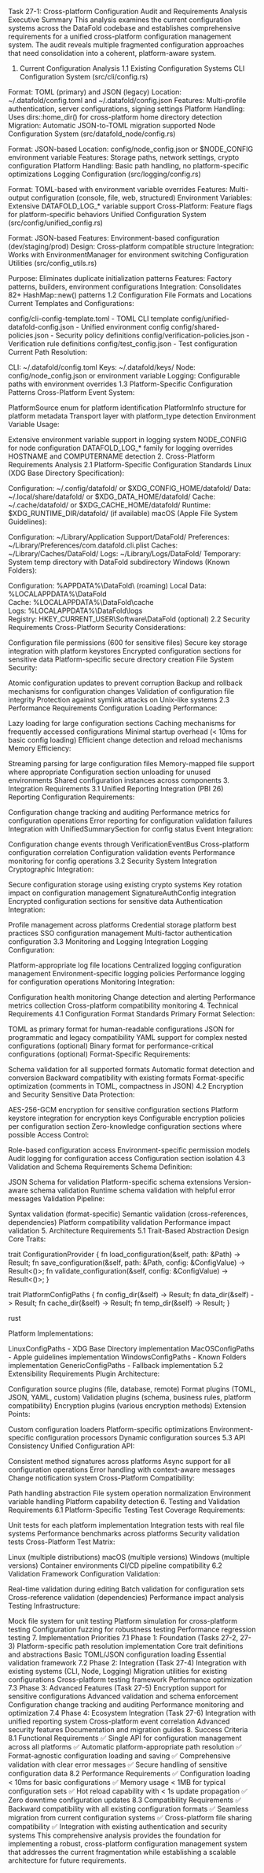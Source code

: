 Task 27-1: Cross-platform Configuration Audit and Requirements Analysis
Executive Summary
This analysis examines the current configuration systems across the DataFold codebase and establishes comprehensive requirements for a unified cross-platform configuration management system. The audit reveals multiple fragmented configuration approaches that need consolidation into a coherent, platform-aware system.

1. Current Configuration Analysis
1.1 Existing Configuration Systems
CLI Configuration System (src/cli/config.rs)

Format: TOML (primary) and JSON (legacy)
Location: ~/.datafold/config.toml and ~/.datafold/config.json
Features: Multi-profile authentication, server configurations, signing settings
Platform Handling: Uses dirs::home_dir() for cross-platform home directory detection
Migration: Automatic JSON-to-TOML migration supported
Node Configuration System (src/datafold_node/config.rs)

Format: JSON-based
Location: config/node_config.json or $NODE_CONFIG environment variable
Features: Storage paths, network settings, crypto configuration
Platform Handling: Basic path handling, no platform-specific optimizations
Logging Configuration (src/logging/config.rs)

Format: TOML-based with environment variable overrides
Features: Multi-output configuration (console, file, web, structured)
Environment Variables: Extensive DATAFOLD_LOG_* variable support
Cross-Platform: Feature flags for platform-specific behaviors
Unified Configuration System (src/config/unified_config.rs)

Format: JSON-based
Features: Environment-based configuration (dev/staging/prod)
Design: Cross-platform compatible structure
Integration: Works with EnvironmentManager for environment switching
Configuration Utilities (src/config_utils.rs)

Purpose: Eliminates duplicate initialization patterns
Features: Factory patterns, builders, environment configurations
Integration: Consolidates 82+ HashMap::new() patterns
1.2 Configuration File Formats and Locations
Current Templates and Configurations:

config/cli-config-template.toml - TOML CLI template
config/unified-datafold-config.json - Unified environment config
config/shared-policies.json - Security policy definitions
config/verification-policies.json - Verification rule definitions
config/test_config.json - Test configuration
Current Path Resolution:

CLI: ~/.datafold/config.toml
Keys: ~/.datafold/keys/
Node: config/node_config.json or environment variable
Logging: Configurable paths with environment overrides
1.3 Platform-Specific Configuration Patterns
Cross-Platform Event System:

PlatformSource enum for platform identification
PlatformInfo structure for platform metadata
Transport layer with platform_type detection
Environment Variable Usage:

Extensive environment variable support in logging system
NODE_CONFIG for node configuration
DATAFOLD_LOG_* family for logging overrides
HOSTNAME and COMPUTERNAME detection
2. Cross-Platform Requirements Analysis
2.1 Platform-Specific Configuration Standards
Linux (XDG Base Directory Specification):

Configuration: ~/.config/datafold/ or $XDG_CONFIG_HOME/datafold/
Data: ~/.local/share/datafold/ or $XDG_DATA_HOME/datafold/
Cache: ~/.cache/datafold/ or $XDG_CACHE_HOME/datafold/
Runtime: $XDG_RUNTIME_DIR/datafold/ (if available)
macOS (Apple File System Guidelines):

Configuration: ~/Library/Application Support/DataFold/
Preferences: ~/Library/Preferences/com.datafold.cli.plist
Caches: ~/Library/Caches/DataFold/
Logs: ~/Library/Logs/DataFold/
Temporary: System temp directory with DataFold subdirectory
Windows (Known Folders):

Configuration: %APPDATA%\DataFold\ (roaming)
Local Data: %LOCALAPPDATA%\DataFold\
Cache: %LOCALAPPDATA%\DataFold\cache\
Logs: %LOCALAPPDATA%\DataFold\logs\
Registry: HKEY_CURRENT_USER\Software\DataFold (optional)
2.2 Security Requirements
Cross-Platform Security Considerations:

Configuration file permissions (600 for sensitive files)
Secure key storage integration with platform keystores
Encrypted configuration sections for sensitive data
Platform-specific secure directory creation
File System Security:

Atomic configuration updates to prevent corruption
Backup and rollback mechanisms for configuration changes
Validation of configuration file integrity
Protection against symlink attacks on Unix-like systems
2.3 Performance Requirements
Configuration Loading Performance:

Lazy loading for large configuration sections
Caching mechanisms for frequently accessed configurations
Minimal startup overhead (< 10ms for basic config loading)
Efficient change detection and reload mechanisms
Memory Efficiency:

Streaming parsing for large configuration files
Memory-mapped file support where appropriate
Configuration section unloading for unused environments
Shared configuration instances across components
3. Integration Requirements
3.1 Unified Reporting Integration (PBI 26)
Reporting Configuration Requirements:

Configuration change tracking and auditing
Performance metrics for configuration operations
Error reporting for configuration validation failures
Integration with UnifiedSummarySection for config status
Event Integration:

Configuration change events through VerificationEventBus
Cross-platform configuration correlation
Configuration validation events
Performance monitoring for config operations
3.2 Security System Integration
Cryptographic Integration:

Secure configuration storage using existing crypto systems
Key rotation impact on configuration management
SignatureAuthConfig integration
Encrypted configuration sections for sensitive data
Authentication Integration:

Profile management across platforms
Credential storage platform best practices
SSO configuration management
Multi-factor authentication configuration
3.3 Monitoring and Logging Integration
Logging Configuration:

Platform-appropriate log file locations
Centralized logging configuration management
Environment-specific logging policies
Performance logging for configuration operations
Monitoring Integration:

Configuration health monitoring
Change detection and alerting
Performance metrics collection
Cross-platform compatibility monitoring
4. Technical Requirements
4.1 Configuration Format Standards
Primary Format Selection:

TOML as primary format for human-readable configurations
JSON for programmatic and legacy compatibility
YAML support for complex nested configurations (optional)
Binary format for performance-critical configurations (optional)
Format-Specific Requirements:

Schema validation for all supported formats
Automatic format detection and conversion
Backward compatibility with existing formats
Format-specific optimization (comments in TOML, compactness in JSON)
4.2 Encryption and Security
Sensitive Data Protection:

AES-256-GCM encryption for sensitive configuration sections
Platform keystore integration for encryption keys
Configurable encryption policies per configuration section
Zero-knowledge configuration sections where possible
Access Control:

Role-based configuration access
Environment-specific permission models
Audit logging for configuration access
Configuration section isolation
4.3 Validation and Schema Requirements
Schema Definition:

JSON Schema for validation
Platform-specific schema extensions
Version-aware schema validation
Runtime schema validation with helpful error messages
Validation Pipeline:

Syntax validation (format-specific)
Semantic validation (cross-references, dependencies)
Platform compatibility validation
Performance impact validation
5. Architecture Requirements
5.1 Trait-Based Abstraction Design
Core Traits:

trait ConfigurationProvider {
    fn load_configuration(&self, path: &Path) -> Result<ConfigValue>;
    fn save_configuration(&self, path: &Path, config: &ConfigValue) -> Result<()>;
    fn validate_configuration(&self, config: &ConfigValue) -> Result<()>;
}

trait PlatformConfigPaths {
    fn config_dir(&self) -> Result<PathBuf>;
    fn data_dir(&self) -> Result<PathBuf>;
    fn cache_dir(&self) -> Result<PathBuf>;
    fn temp_dir(&self) -> Result<PathBuf>;
}

rust


Platform Implementations:

LinuxConfigPaths - XDG Base Directory implementation
MacOSConfigPaths - Apple guidelines implementation
WindowsConfigPaths - Known Folders implementation
GenericConfigPaths - Fallback implementation
5.2 Extensibility Requirements
Plugin Architecture:

Configuration source plugins (file, database, remote)
Format plugins (TOML, JSON, YAML, custom)
Validation plugins (schema, business rules, platform compatibility)
Encryption plugins (various encryption methods)
Extension Points:

Custom configuration loaders
Platform-specific optimizations
Environment-specific configuration processors
Dynamic configuration sources
5.3 API Consistency
Unified Configuration API:

Consistent method signatures across platforms
Async support for all configuration operations
Error handling with context-aware messages
Change notification system
Cross-Platform Compatibility:

Path handling abstraction
File system operation normalization
Environment variable handling
Platform capability detection
6. Testing and Validation Requirements
6.1 Platform-Specific Testing
Test Coverage Requirements:

Unit tests for each platform implementation
Integration tests with real file systems
Performance benchmarks across platforms
Security validation tests
Cross-Platform Test Matrix:

Linux (multiple distributions)
macOS (multiple versions)
Windows (multiple versions)
Container environments
CI/CD pipeline compatibility
6.2 Validation Framework
Configuration Validation:

Real-time validation during editing
Batch validation for configuration sets
Cross-reference validation (dependencies)
Performance impact analysis
Testing Infrastructure:

Mock file system for unit testing
Platform simulation for cross-platform testing
Configuration fuzzing for robustness testing
Performance regression testing
7. Implementation Priorities
7.1 Phase 1: Foundation (Tasks 27-2, 27-3)
Platform-specific path resolution implementation
Core trait definitions and abstractions
Basic TOML/JSON configuration loading
Essential validation framework
7.2 Phase 2: Integration (Task 27-4)
Integration with existing systems (CLI, Node, Logging)
Migration utilities for existing configurations
Cross-platform testing framework
Performance optimization
7.3 Phase 3: Advanced Features (Task 27-5)
Encryption support for sensitive configurations
Advanced validation and schema enforcement
Configuration change tracking and auditing
Performance monitoring and optimization
7.4 Phase 4: Ecosystem Integration (Task 27-6)
Integration with unified reporting system
Cross-platform event correlation
Advanced security features
Documentation and migration guides
8. Success Criteria
8.1 Functional Requirements
✅ Single API for configuration management across all platforms
✅ Automatic platform-appropriate path resolution
✅ Format-agnostic configuration loading and saving
✅ Comprehensive validation with clear error messages
✅ Secure handling of sensitive configuration data
8.2 Performance Requirements
✅ Configuration loading < 10ms for basic configurations
✅ Memory usage < 1MB for typical configuration sets
✅ Hot reload capability with < 1s update propagation
✅ Zero downtime configuration updates
8.3 Compatibility Requirements
✅ Backward compatibility with all existing configuration formats
✅ Seamless migration from current configuration systems
✅ Cross-platform file sharing compatibility
✅ Integration with existing authentication and security systems
This comprehensive analysis provides the foundation for implementing a robust, cross-platform configuration management system that addresses the current fragmentation while establishing a scalable architecture for future requirements.